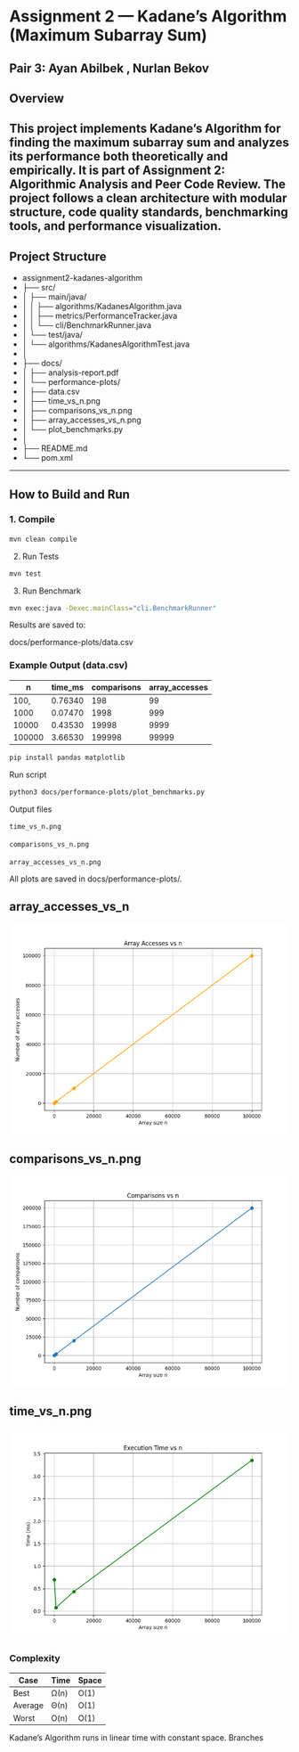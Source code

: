﻿# Assignment 2 — Kadane’s Algorithm (Maximum Subarray Sum)
## Pair 3: Ayan Abilbek , Nurlan Bekov

## Overview

This project implements Kadane’s Algorithm for finding the maximum subarray sum and analyzes its performance both theoretically and empirically.
It is part of Assignment 2: Algorithmic Analysis and Peer Code Review.
The project follows a clean architecture with modular structure, code quality standards, benchmarking tools, and performance visualization.
---

## Project Structure

* assignment2-kadanes-algorithm
* ├── src/
* │ ├── main/java/
* │ │ ├── algorithms/KadanesAlgorithm.java
* │ │ ├── metrics/PerformanceTracker.java
* │ │ └── cli/BenchmarkRunner.java
* │ └── test/java/
* │ └── algorithms/KadanesAlgorithmTest.java
* │
* ├── docs/
* │ ├── analysis-report.pdf
* │ └── performance-plots/
* │ ├── data.csv
* │ ├── time_vs_n.png
* │ ├── comparisons_vs_n.png
* │ ├── array_accesses_vs_n.png
* │ └── plot_benchmarks.py
* │
* ├── README.md
* └── pom.xml



---

## How to Build and Run

### 1. Compile
```bash
mvn clean compile 
```
2. Run Tests

```bash
mvn test
```


3. Run Benchmark

```bash
mvn exec:java -Dexec.mainClass="cli.BenchmarkRunner"
```


Results are saved to:

docs/performance-plots/data.csv

### Example Output (data.csv)
| n    | time_ms | comparisons| array_accesses |
|------|--------|---|---|
| 100, | 0.76340 |198 | 99 |
| 1000 | 0.07470 | 1998|999 |
| 10000 | 0.43530 |19998|9999 |
| 100000| 3.66530 | 199998|99999 |



```bash
pip install pandas matplotlib

```

Run script

```bash
python3 docs/performance-plots/plot_benchmarks.py

```

Output files

    time_vs_n.png

    comparisons_vs_n.png

    array_accesses_vs_n.png

All plots are saved in docs/performance-plots/.

## array_accesses_vs_n
![alt text](docs/performance-plots/array_accesses_vs_n.png)

## comparisons_vs_n.png
![alt text](docs/performance-plots/comparisons_vs_n.png)

## time_vs_n.png
![alt text](docs/performance-plots/time_vs_n.png)

### Complexity
|Case  |	Time|	Space|
|------|---|---|
|Best|	Ω(n)|	O(1)|
|Average|	Θ(n)|	O(1)|
|Worst|	O(n)|	O(1)|

Kadane’s Algorithm runs in linear time with constant space.
Branches


